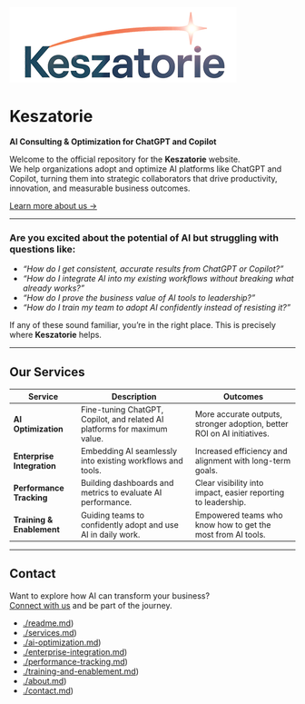  ![Keszatorie Logo](./Keszatorie_logo-400.png) 
# Keszatorie
**AI Consulting & Optimization for ChatGPT and Copilot**

Welcome to the official repository for the **Keszatorie** website.  
We help organizations adopt and optimize AI platforms like ChatGPT and Copilot, turning them into strategic collaborators that drive productivity, innovation, and measurable business outcomes.  

[Learn more about us →](./about.md)

---

### Are you excited about the potential of AI but struggling with questions like:  

- *“How do I get consistent, accurate results from ChatGPT or Copilot?”*  
- *“How do I integrate AI into my existing workflows without breaking what already works?”*  
- *“How do I prove the business value of AI tools to leadership?”*  
- *“How do I train my team to adopt AI confidently instead of resisting it?”*  

If any of these sound familiar, you’re in the right place. This is precisely where **Keszatorie** helps.

---

## Our Services

| Service                  | Description                                                                 | Outcomes                                                                 |
|--------------------------|-----------------------------------------------------------------------------|--------------------------------------------------------------------------|
| **AI Optimization**      | Fine-tuning ChatGPT, Copilot, and related AI platforms for maximum value.   | More accurate outputs, stronger adoption, better ROI on AI initiatives.  |
| **Enterprise Integration** | Embedding AI seamlessly into existing workflows and tools.                 | Increased efficiency and alignment with long-term goals.                 |
| **Performance Tracking** | Building dashboards and metrics to evaluate AI performance.                 | Clear visibility into impact, easier reporting to leadership.            |
| **Training & Enablement**| Guiding teams to confidently adopt and use AI in daily work.                | Empowered teams who know how to get the most from AI tools.              |

---

## Contact

Want to explore how AI can transform your business?  
[Connect with us](./contact.md) and be part of the journey.
- [./readme.md](https://keszatorie.com/readme.md))
- [./services.md](https://keszatorie.com/services/index.md))
- [./ai-optimization.md](https://keszatorie.com/services/ai-optimization.md))
- [./enterprise-integration.md](https://keszatorie.com/services/enterprise-integration.md))
- [./performance-tracking.md](https://keszatorie.com/services/performance-tracking.md))
- [./training-and-enablement.md](https://keszatorie.com/services/training-and-enablement.md))
- [./about.md](https://keszatorie.com/about.md))  
- [./contact.md](https://keszatorie.com/contact.md))  
